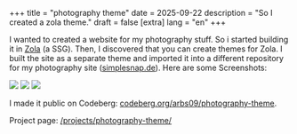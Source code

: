 +++
title = "photography theme"
date = 2025-09-22
description = "So I created a zola theme."
draft = false
[extra]
lang = "en"
+++

I wanted to created a website for my photography stuff. So i started building it in [Zola](https://www.getzola.org/) (a SSG). Then, I discovered that you can create themes for Zola. I built the site as a separate theme and imported it into a different repository for my photography site ([simplesnap.de](https://simplesnap.de)).
Here are some Screenshots:

![](/img/photography-theme/screenshot_1.png)
![](/img/photography-theme/screenshot_2.png)
![](/img/photography-theme/screenshot_3.png)

I made it public on Codeberg: [codeberg.org/arbs09/photography-theme](https://codeberg.org/arbs09/photography-theme).

Project page: [/projects/photography-theme/](@/projects/photography-theme.md)
